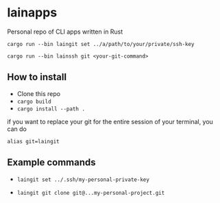 # lainapps
Personal repo of CLI apps written in Rust

`cargo run --bin laingit set ../a/path/to/your/private/ssh-key`

`cargo run --bin lainssh git <your-git-command>`

## How to install
- Clone this repo
- `cargo build`
- `cargo install --path .`

if you want to replace your git for the entire session of your terminal, you can do 

`alias git=laingit`

## Example commands
- `laingit set ../.ssh/my-personal-private-key`

- `laingit git clone git@...my-personal-project.git`

